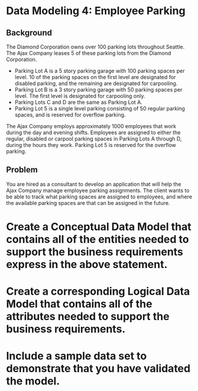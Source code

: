 # Data Modeling 4: Employee Parking

## Background

The Diamond Corporation owns over 100 parking lots throughout Seattle.  The Ajax Company leases 5 of these parking lots from the Diamond Corporation.

* Parking Lot A is a 5 story parking garage with 100 parking spaces per level.  10 of the parking spaces on the first level are designated for disabled parking, and the remaining are designated for carpooling.
* Parking Lot B is a 3 story parking garage with 50 parking spaces per level.  The first level is designated for carpooling only.
* Parking Lots C and D are the same as Parking Lot A.
* Parking Lot 5 is a single level parking consisting of 50 regular parking spaces, and is reserved for overflow parking.

The Ajax Company employs approximately 1000 employees that work during the day and evening shifts. Employees are assigned to either the regular, disabled or carpool parking spaces in Parking Lots A through D, during the hours they work. Parking Lot 5 is reserved for the overflow parking. 

## Problem

You are hired as a consultant to develop an application that will help the Ajax Company manage employee parking assignments. The client wants to be able to track what parking spaces are assigned to employees, and where the available parking spaces are that can be assigned in the future.

# Create a Conceptual Data Model that contains all of the entities needed to support the business requirements express in the above statement.
# Create a corresponding Logical Data Model that contains all of the attributes needed to support the business requirements.  
# Include a sample data set to demonstrate that you have validated the model.